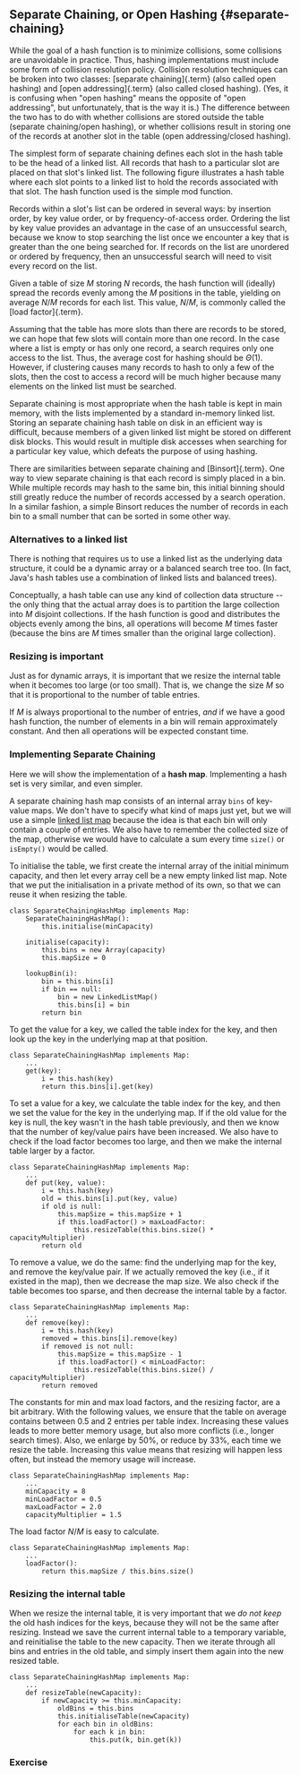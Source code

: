 
## Separate Chaining, or Open Hashing {#separate-chaining}

While the goal of a hash function is to minimize collisions, some
collisions are unavoidable in practice. Thus, hashing implementations
must include some form of collision resolution policy. Collision
resolution techniques can be broken into two classes:
[separate chaining]{.term} (also called open hashing) and
[open addressing]{.term} (also called closed hashing). 
(Yes, it is confusing when "open hashing" means the opposite 
of "open addressing", but unfortunately, that is the way it is.) 
The difference between the two has to do with whether collisions
are stored outside the table (separate chaining/open hashing), or
whether collisions result in storing one of the records at another slot
in the table (open addressing/closed hashing).

The simplest form of separate chaining defines each slot in the hash
table to be the head of a linked list. All records that hash to a
particular slot are placed on that slot's linked list. The following
figure illustrates a hash table where each slot points to a linked list
to hold the records associated with that slot. The hash function used is
the simple mod function.

<inlineav id="openhashCON" src="Hashing/openhashCON.js" name="Hashing/openhashCON" links="Hashing/openhashCON.css" static/>

Records within a slot's list can be ordered in several ways: by
insertion order, by key value order, or by frequency-of-access order.
Ordering the list by key value provides an advantage in the case of an
unsuccessful search, because we know to stop searching the list once we
encounter a key that is greater than the one being searched for. If
records on the list are unordered or ordered by frequency, then an
unsuccessful search will need to visit every record on the list.

Given a table of size $M$ storing $N$ records, the hash function will
(ideally) spread the records evenly among the $M$ positions in the
table, yielding on average $N/M$ records for each list. This value,
$N/M$, is commonly called the [load factor]{.term}.

Assuming that the table has more slots than there are records to be
stored, we can hope that few slots will contain more than one record. In
the case where a list is empty or has only one record, a search requires
only one access to the list. Thus, the average cost for hashing should
be $\Theta(1)$. However, if clustering causes many records to hash to
only a few of the slots, then the cost to access a record will be much
higher because many elements on the linked list must be searched.

Separate chaining is most appropriate when the hash table is kept in
main memory, with the lists implemented by a standard in-memory linked
list. Storing an separate chaining hash table on disk in an efficient
way is difficult, because members of a given linked list might be stored
on different disk blocks. This would result in multiple disk accesses
when searching for a particular key value, which defeats the purpose of
using hashing.

There are similarities between separate chaining and
[Binsort]{.term}. One way to view separate
chaining is that each record is simply placed in a bin. While multiple
records may hash to the same bin, this initial binning should still
greatly reduce the number of records accessed by a search operation. In
a similar fashion, a simple Binsort reduces the number of records in
each bin to a small number that can be sorted in some other way.

### Alternatives to a linked list

There is nothing that requires us to use a linked list as the underlying
data structure, it could be a dynamic array or a balanced search tree
too. (In fact, Java's hash tables use a combination of linked lists
and balanced trees).

Conceptually, a hash table can use any kind of collection data structure
-- the only thing that the actual array does is to partition the large
collection into $M$ disjoint collections. If the hash function is good
and distributes the objects evenly among the bins, all operations will
become $M$ times faster (because the bins are $M$ times smaller than the
original large collection).

### Resizing is important

Just as for dynamic arrays, it is important that we resize the internal
table when it becomes too large (or too small). That is, we change the
size $M$ so that it is proportional to the number of table entries.

If $M$ is always proportional to the number of entries, *and* if we have
a good hash function, the number of elements in a bin will remain
approximately constant. And then all operations will be expected
constant time.

### Implementing Separate Chaining

Here we will show the implementation of a **hash map**. Implementing a
hash set is very similar, and even simpler.

A separate chaining hash map consists of an internal array `bins` of key-value
maps. We don't have to specify what kind of maps just yet, but we will
use a simple [linked list map](#implementing-maps-using-lists) 
because the idea is that each bin will only contain a couple
of entries. We also have to remember the collected size of the map,
otherwise we would have to calculate a sum every time `size()` or
`isEmpty()` would be called.

To initialise the table, we first create the internal array of the
initial minimum capacity, and then let every array cell be a new empty
linked list map. Note that we put the initialisation in a private method
of its own, so that we can reuse it when resizing the table.

    class SeparateChainingHashMap implements Map:
        SeparateChainingHashMap():
            this.initialise(minCapacity)

        initialise(capacity):
            this.bins = new Array(capacity)
            this.mapSize = 0

        lookupBin(i):
            bin = this.bins[i]
            if bin == null:
                bin = new LinkedListMap()
                this.bins[i] = bin
            return bin

To get the value for a key, we called the table index for the key, and
then look up the key in the underlying map at that position.

    class SeparateChainingHashMap implements Map:
        ...
        get(key):
            i = this.hash(key)
            return this.bins[i].get(key)


To set a value for a key, we calculate the table index for the key, and
then we set the value for the key in the underlying map. If if the old
value for the key is null, the key wasn't in the hash table previously,
and then we know that the number of key/value pairs have been increased.
We also have to check if the load factor becomes too large, and then we
make the internal table larger by a factor.

    class SeparateChainingHashMap implements Map:
        ...
        def put(key, value):
            i = this.hash(key)
            old = this.bins[i].put(key, value)
            if old is null:
                this.mapSize = this.mapSize + 1
                if this.loadFactor() > maxLoadFactor:
                    this.resizeTable(this.bins.size() * capacityMultiplier)
            return old

To remove a value, we do the same: find the underlying map for the key,
and remove the key/value pair. If we actually removed the key (i.e., if
it existed in the map), then we decrease the map size. We also check if
the table becomes too sparse, and then decrease the internal table by a
factor.

    class SeparateChainingHashMap implements Map:
        ...
        def remove(key):
            i = this.hash(key)
            removed = this.bins[i].remove(key)
            if removed is not null:
                this.mapSize = this.mapSize - 1
                if this.loadFactor() < minLoadFactor:
                    this.resizeTable(this.bins.size() / capacityMultiplier)
            return removed

The constants for min and max load factors, and the resizing factor, are
a bit arbitrary. With the following values, we ensure that the table on
average contains between 0.5 and 2 entries per table index. Increasing
these values leads to more better memory usage, but also more conflicts
(i.e., longer search times). Also, we enlarge by 50%, or reduce by 33%,
each time we resize the table. Increasing this value means that resizing
will happen less often, but instead the memory usage will increase.

    class SeparateChainingHashMap implements Map:
        ...
        minCapacity = 8
        minLoadFactor = 0.5
        maxLoadFactor = 2.0
        capacityMultiplier = 1.5

The load factor $N/M$ is easy to calculate.

    class SeparateChainingHashMap implements Map:
        ...
        loadFactor():
            return this.mapSize / this.bins.size()


### Resizing the internal table

When we resize the internal table, it is very important that we *do not
keep* the old hash indices for the keys, because they will not be the
same after resizing. Instead we save the current internal table to a
temporary variable, and reinitialise the table to the new capacity. Then
we iterate through all bins and entries in the old table, and simply
insert them again into the new resized table.

    class SeparateChainingHashMap implements Map:
        ...
        def resizeTable(newCapacity):
            if newCapacity >= this.minCapacity: 
                oldBins = this.bins
                this.initialiseTable(newCapacity)
                for each bin in oldBins:
                    for each k in bin:
                        this.put(k, bin.get(k))


### Exercise

<avembed id="OpenHashPRO" src="Hashing/OpenHashPRO.html" type="ka" name="Separate Chaining Proficiency Exercise"/>

